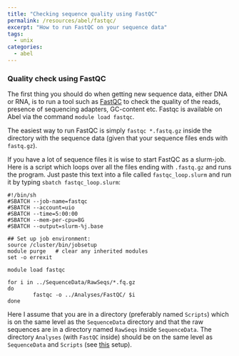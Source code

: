 ```yaml
---
title: "Checking sequence quality using FastQC"
permalink: /resources/abel/fastqc/
excerpt: "How to run FastQC on your sequence data"
tags:
  - unix
categories:
  - abel
---
```


### Quality check using FastQC
The first thing you should do when getting new sequence data, either DNA or RNA, is to run a tool such as [FastQC](http://www.bioinformatics.babraham.ac.uk/projects/fastqc/) to check the quality of the reads, presence of sequencing adapters, GC-content etc. Fastqc is available on Abel via the command `module load fastqc`.  

The easiest way to run FastQC is simply `fastqc *.fastq.gz` inside the directory with the sequence data (given that your sequence files ends with `fastq.gz`). 

If you have a lot of sequence files it is wise to start FastQC as a slurm-job. Here is a script which loops over all the files ending with `.fastq.gz` and runs the program. Just paste this text into a file called `fastqc_loop.slurm` and run it by typing `sbatch fastqc_loop.slurm`:

```
#!/bin/sh
#SBATCH --job-name=fastqc
#SBATCH --account=uio
#SBATCH --time=5:00:00
#SBATCH --mem-per-cpu=8G
#SBATCH --output=slurm-%j.base

## Set up job environment:
source /cluster/bin/jobsetup
module purge   # clear any inherited modules
set -o errexit

module load fastqc

for i in ../SequenceData/RawSeqs/*.fq.gz
do
        fastqc -o ../Analyses/FastQC/ $i
done
```

Here I assume that you are in a directory (preferably named `Scripts`) which is on the same level as the `SequenceData` directory and that the raw sequences are in a directory named `RawSeqs` inside `SequenceData`. The directory `Analyses` (with `FastQC` inside) should be on the same level as `SequenceData` and `Scripts` (see [this](https://jonbra.github.io/resources/setting-up-project/) setup). 
